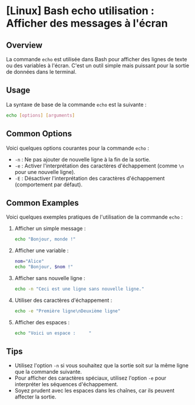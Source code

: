 # [Linux] Bash echo utilisation : Afficher des messages à l'écran

## Overview
La commande `echo` est utilisée dans Bash pour afficher des lignes de texte ou des variables à l'écran. C'est un outil simple mais puissant pour la sortie de données dans le terminal.

## Usage
La syntaxe de base de la commande `echo` est la suivante :

```bash
echo [options] [arguments]
```

## Common Options
Voici quelques options courantes pour la commande `echo` :

- `-n` : Ne pas ajouter de nouvelle ligne à la fin de la sortie.
- `-e` : Activer l'interprétation des caractères d'échappement (comme `\n` pour une nouvelle ligne).
- `-E` : Désactiver l'interprétation des caractères d'échappement (comportement par défaut).

## Common Examples
Voici quelques exemples pratiques de l'utilisation de la commande `echo` :

1. Afficher un simple message :
   ```bash
   echo "Bonjour, monde !"
   ```

2. Afficher une variable :
   ```bash
   nom="Alice"
   echo "Bonjour, $nom !"
   ```

3. Afficher sans nouvelle ligne :
   ```bash
   echo -n "Ceci est une ligne sans nouvelle ligne."
   ```

4. Utiliser des caractères d'échappement :
   ```bash
   echo -e "Première ligne\nDeuxième ligne"
   ```

5. Afficher des espaces :
   ```bash
   echo "Voici un espace :     "
   ```

## Tips
- Utilisez l'option `-n` si vous souhaitez que la sortie soit sur la même ligne que la commande suivante.
- Pour afficher des caractères spéciaux, utilisez l'option `-e` pour interpréter les séquences d'échappement.
- Soyez prudent avec les espaces dans les chaînes, car ils peuvent affecter la sortie.